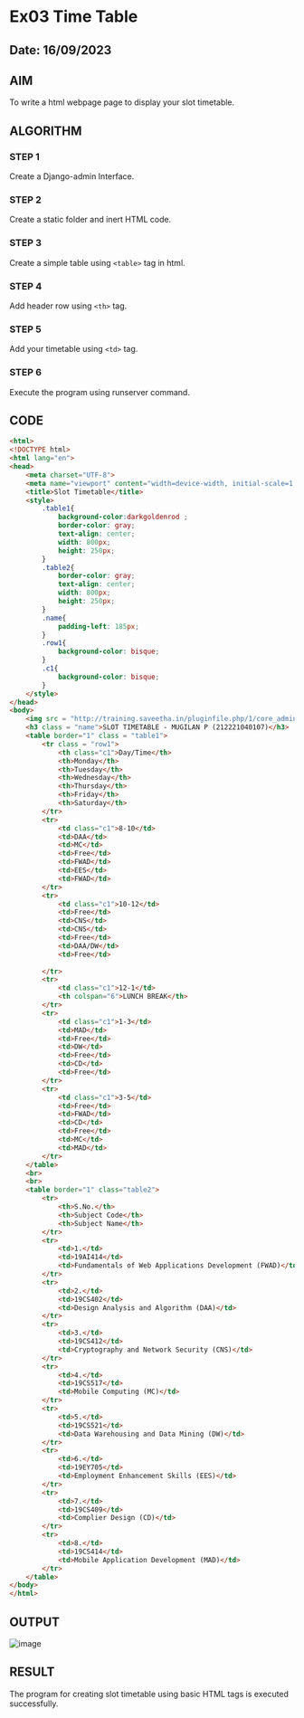 # Ex03 Time Table

## Date: 16/09/2023

## AIM
To write a html webpage page to display your slot timetable.

## ALGORITHM
### STEP 1
Create a Django-admin Interface.

### STEP 2
Create a static folder and inert HTML code.

### STEP 3
Create a simple table using ```<table>``` tag in html.

### STEP 4
Add header row using ```<th>``` tag.

### STEP 5
Add your timetable using ```<td>``` tag.

### STEP 6
Execute the program using runserver command.

## CODE

```html
<html>
<!DOCTYPE html>
<html lang="en">
<head>
    <meta charset="UTF-8">
    <meta name="viewport" content="width=device-width, initial-scale=1.0">
    <title>Slot Timetable</title>
    <style>
        .table1{
            background-color:darkgoldenrod ;
            border-color: gray;
            text-align: center;
            width: 800px;
            height: 250px;
        }
        .table2{
            border-color: gray;
            text-align: center;
            width: 800px;
            height: 250px; 
        }
        .name{
            padding-left: 185px;
        }
        .row1{
            background-color: bisque;
        }
        .c1{
            background-color: bisque;
        }
    </style>
</head>
<body>
    <img src = "http://training.saveetha.in/pluginfile.php/1/core_admin/logo/0x150/1623542614/logo_1.png" width = "800" height="150">
    <h3 class = "name">SLOT TIMETABLE - MUGILAN P (212221040107)</h3>
    <table border="1" class = "table1">
        <tr class = "row1">
            <th class="c1">Day/Time</th>
            <th>Monday</th>
            <th>Tuesday</th>
            <th>Wednesday</th>
            <th>Thursday</th>
            <th>Friday</th>
            <th>Saturday</th>
        </tr>
        <tr>
            <td class="c1">8-10</td>
            <td>DAA</td>
            <td>MC</td>
            <td>Free</td>
            <td>FWAD</td>
            <td>EES</td>
            <td>FWAD</td>
        </tr>
        <tr>
            <td class="c1">10-12</td>
            <td>Free</td>
            <td>CNS</td>
            <td>CNS</td>
            <td>Free</td>
            <td>DAA/DW</td>
            <td>Free</td>
            
        </tr>
        <tr>
            <td class="c1">12-1</td>
            <th colspan="6">LUNCH BREAK</th>
        </tr>
        <tr>
            <td class="c1">1-3</td>
            <td>MAD</td>
            <td>Free</td>
            <td>DW</td>
            <td>Free</td>
            <td>CD</td>
            <td>Free</td>
        </tr>
        <tr>
            <td class="c1">3-5</td>
            <td>Free</td>
            <td>FWAD</td>
            <td>CD</td>
            <td>Free</td>
            <td>MC</td>
            <td>MAD</td>
        </tr>
    </table>
    <br>
    <br>
    <table border="1" class="table2">
        <tr>
            <th>S.No.</th>
            <th>Subject Code</th>
            <th>Subject Name</th>
        </tr>
        <tr>
            <td>1.</td>
            <td>19AI414</td>
            <td>Fundamentals of Web Applications Development (FWAD)</td>
        </tr>
        <tr>
            <td>2.</td>
            <td>19CS402</td>
            <td>Design Analysis and Algorithm (DAA)</td>
        </tr>
        <tr>
            <td>3.</td>
            <td>19CS412</td>
            <td>Cryptography and Network Security (CNS)</td>
        </tr>
        <tr>
            <td>4.</td>
            <td>19CS517</td>
            <td>Mobile Computing (MC)</td>
        </tr>
        <tr>
            <td>5.</td>
            <td>19CS521</td>
            <td>Data Warehousing and Data Mining (DW)</td>
        </tr>
        <tr>
            <td>6.</td>
            <td>19EY705</td>
            <td>Employment Enhancement Skills (EES)</td>
        </tr>
        <tr>
            <td>7.</td>
            <td>19CS409</td>
            <td>Complier Design (CD)</td>
        </tr>
        <tr>
            <td>8.</td>
            <td>19CS414</td>
            <td>Mobile Application Development (MAD)</td>
        </tr>
    </table>
</body>
</html>
```

## OUTPUT
![image](https://github.com/Mugilan212/slot/assets/144508901/3bc62504-bb88-49bf-b5d8-f4be177c881b)



## RESULT
The program for creating slot timetable using basic HTML tags is executed successfully.

